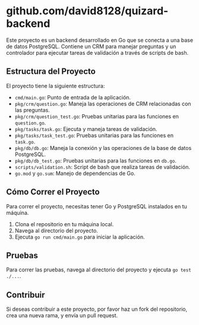 # github.com/david8128/quizard-backend

Este proyecto es un backend desarrollado en Go que se conecta a una base de datos PostgreSQL. Contiene un CRM para manejar preguntas y un controlador para ejecutar tareas de validación a través de scripts de bash.

## Estructura del Proyecto

El proyecto tiene la siguiente estructura:

- `cmd/main.go`: Punto de entrada de la aplicación.
- `pkg/crm/question.go`: Maneja las operaciones de CRM relacionadas con las preguntas.
- `pkg/crm/question_test.go`: Pruebas unitarias para las funciones en `question.go`.
- `pkg/tasks/task.go`: Ejecuta y maneja tareas de validación.
- `pkg/tasks/task_test.go`: Pruebas unitarias para las funciones en `task.go`.
- `pkg/db/db.go`: Maneja la conexión y las operaciones de la base de datos PostgreSQL.
- `pkg/db/db_test.go`: Pruebas unitarias para las funciones en `db.go`.
- `scripts/validation.sh`: Script de bash que realiza tareas de validación.
- `go.mod` y `go.sum`: Manejo de dependencias de Go.

## Cómo Correr el Proyecto

Para correr el proyecto, necesitas tener Go y PostgreSQL instalados en tu máquina.

1. Clona el repositorio en tu máquina local.
2. Navega al directorio del proyecto.
3. Ejecuta `go run cmd/main.go` para iniciar la aplicación.

## Pruebas

Para correr las pruebas, navega al directorio del proyecto y ejecuta `go test ./...`.

## Contribuir

Si deseas contribuir a este proyecto, por favor haz un fork del repositorio, crea una nueva rama, y envía un pull request.